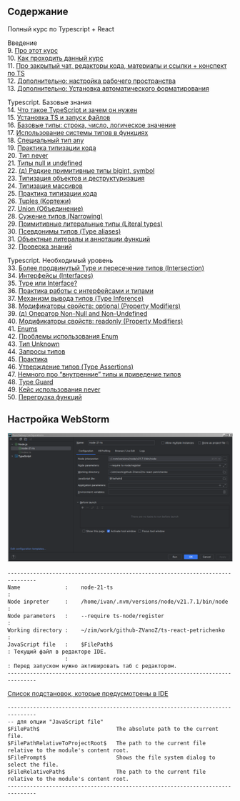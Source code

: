 ## Содержание

Полный курс по Typescript + React

Введение  
9. [Про этот курс](https://campfire-school.com/courses/polnyy-kurs-po-typescript-react/episode/9)  
10. [Как проходить данный курс](https://campfire-school.com/courses/polnyy-kurs-po-typescript-react/episode/10)  
11. [Про закрытый чат, редакторы кода, материалы и ссылки + конспект по TS](https://campfire-school.com/courses/polnyy-kurs-po-typescript-react/episode/11)  
12. [Дополнительно: настройка рабочего пространства](https://campfire-school.com/courses/polnyy-kurs-po-typescript-react/episode/12)  
13. [Дополнительно: Установка автоматического форматирования](https://campfire-school.com/courses/polnyy-kurs-po-typescript-react/episode/13)  

Typescript. Базовые знания  
14. [Что такое TypeScript и зачем он нужен](https://campfire-school.com/courses/polnyy-kurs-po-typescript-react/episode/14)  
15. [Установка TS и запуск файлов](https://campfire-school.com/courses/polnyy-kurs-po-typescript-react/episode/15)  
16. [Базовые типы: строка, число, логическое значение](https://campfire-school.com/courses/polnyy-kurs-po-typescript-react/episode/16)  
17. [Использование системы типов в функциях](https://campfire-school.com/courses/polnyy-kurs-po-typescript-react/episode/17)  
18. [Специальный тип any](https://campfire-school.com/courses/polnyy-kurs-po-typescript-react/episode/18)  
19. [Практика типизации кода](https://campfire-school.com/courses/polnyy-kurs-po-typescript-react/episode/19)  
20. [Тип never](https://campfire-school.com/courses/polnyy-kurs-po-typescript-react/episode/20)  
21. [Типы null и undefined](https://campfire-school.com/courses/polnyy-kurs-po-typescript-react/episode/21)  
22. [(д) Редкие примитивные типы bigint, symbol](https://campfire-school.com/courses/polnyy-kurs-po-typescript-react/episode/22)  
23. [Типизация объектов и деструктуризация](https://campfire-school.com/courses/polnyy-kurs-po-typescript-react/episode/23)  
24. [Типизация массивов](https://campfire-school.com/courses/polnyy-kurs-po-typescript-react/episode/24)  
25. [Практика типизации кода](https://campfire-school.com/courses/polnyy-kurs-po-typescript-react/episode/25)  
26. [Tuples (Кортежи)](https://campfire-school.com/courses/polnyy-kurs-po-typescript-react/episode/26)  
27. [Union (Объединение)](https://campfire-school.com/courses/polnyy-kurs-po-typescript-react/episode/27)  
28. [Сужение типов (Narrowing)](https://campfire-school.com/courses/polnyy-kurs-po-typescript-react/episode/28)  
29. [Примитивные литеральные типы (Literal types)](https://campfire-school.com/courses/polnyy-kurs-po-typescript-react/episode/29)  
30. [Псевдонимы типов (Type aliases)](https://campfire-school.com/courses/polnyy-kurs-po-typescript-react/episode/30)  
31. [Объектные литералы и аннотации функций](https://campfire-school.com/courses/polnyy-kurs-po-typescript-react/episode/31)  
32. [Проверка знаний](https://campfire-school.com/courses/polnyy-kurs-po-typescript-react/episode/32)  

Typescript. Необходимый уровень  
33. [Более продвинутый Type и пересечение типов (Intersection)](https://campfire-school.com/courses/polnyy-kurs-po-typescript-react/episode/33)  
34. [Интерфейсы (Interfaces)](https://campfire-school.com/courses/polnyy-kurs-po-typescript-react/episode/34)  
35. [Type или Interface?](https://campfire-school.com/courses/polnyy-kurs-po-typescript-react/episode/35)  
36. [Практика работы с интерфейсами и типами](https://campfire-school.com/courses/polnyy-kurs-po-typescript-react/episode/36)  
37. [Механизм вывода типов (Type Inference)](https://campfire-school.com/courses/polnyy-kurs-po-typescript-react/episode/37)  
38. [Модификаторы свойств: optional (Property Modifiers)](https://campfire-school.com/courses/polnyy-kurs-po-typescript-react/episode/38)  
39. [(д) Оператор Non-Null and Non-Undefined](https://campfire-school.com/courses/polnyy-kurs-po-typescript-react/episode/39)  
40. [Модификаторы свойств: readonly (Property Modifiers)](https://campfire-school.com/courses/polnyy-kurs-po-typescript-react/episode/40)  
41. [Enums](https://campfire-school.com/courses/polnyy-kurs-po-typescript-react/episode/41)  
42. [Проблемы использования Enum](https://campfire-school.com/courses/polnyy-kurs-po-typescript-react/episode/42)  
43. [Тип Unknown](https://campfire-school.com/courses/polnyy-kurs-po-typescript-react/episode/43)  
44. [Запросы типов](https://campfire-school.com/courses/polnyy-kurs-po-typescript-react/episode/44)  
45. [Практика](https://campfire-school.com/courses/polnyy-kurs-po-typescript-react/episode/45)  
46. [Утверждение типов (Type Assertions)](https://campfire-school.com/courses/polnyy-kurs-po-typescript-react/episode/46)  
47. [Немного про “внутренние” типы и приведение типов](https://campfire-school.com/courses/polnyy-kurs-po-typescript-react/episode/47)  
48. [Type Guard](https://campfire-school.com/courses/polnyy-kurs-po-typescript-react/episode/48)  
49. [Кейс использования never](https://campfire-school.com/courses/polnyy-kurs-po-typescript-react/episode/49)  
50. [Перегрузка функций](https://campfire-school.com/courses/polnyy-kurs-po-typescript-react/episode/50)  
 
## Настройка WebStorm

![settings-webstorm-ts.png](settings%2Fwebstorm%2Fsettings-webstorm-ts.png)                   
````text
-------------------------------------------------------------------------------
Name              :    node-21-ts                                             : 
Node inpreter     :    /home/ivan/.nvm/versions/node/v21.7.1/bin/node         : 
Node parameters   :    --require ts-node/register                             : 
Working directory :    ~/zim/work/github-ZVanoZ/ts-react-petrichenko          : 
JavaScript file   :    $FilePath$                                             : Текущий файл в редакторе IDE. 
                  :                                                           : Перед запуском нужно активировать таб с редактором.
-------------------------------------------------------------------------------
````
[Список подстановок, которые предусмотрены в IDE](https://www.jetbrains.com/help/objc/built-in-macros.html)
````text
-------------------------------------------------------------------------------
-- для опции "JavaScript file"
$FilePath$                        The absolute path to the current file.
$FilePathRelativeToProjectRoot$   The path to the current file relative to the module's content root.
$FilePrompt$                      Shows the file system dialog to select the file.
$FileRelativePath$                The path to the current file relative to the module's content root.
-------------------------------------------------------------------------------
````